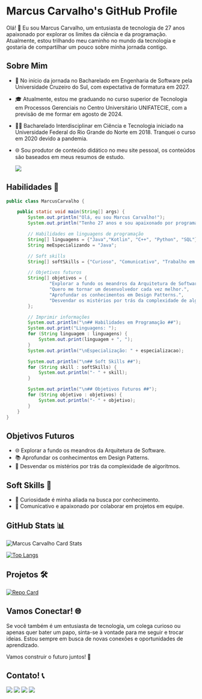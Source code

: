 # Marcus Carvalho's GitHub Profile

Olá! 👋 Eu sou Marcus Carvalho, um entusiasta de tecnologia de 27 anos apaixonado por explorar os limites da ciência e da programação. Atualmente, estou trilhando meu caminho no mundo da tecnologia e gostaria de compartilhar um pouco sobre minha jornada contigo.

## Sobre Mim

- 🚀 No início da jornada no Bacharelado em Engenharia de Software pela Universidade Cruzeiro do Sul, com expectativa de formatura em 2027.

- 🎓 Atualmente, estou me graduando no curso superior de Tecnologia em Processos Gerenciais no Centro Universitário UNIFATECIE, com a previsão de me formar em agosto de 2024.

- 👨‍🎓 Bacharelado Interdisciplinar em Ciência e Tecnologia iniciado na Universidade Federal do Rio Grande do Norte em 2018. Tranquei o curso em 2020 devido a pandemia.

- 🌐 Sou produtor de conteúdo didático no meu site pessoal, os conteúdos são baseados em meus resumos de estudo.
    <div> 
    <a href="https://www.marcuscarvalho.tech" target="_blank"><img src="https://img.shields.io/badge/Site Pessoal-000000?style=for-the-badge&logo=protondrive&logoColor=white"></a>
    </div>

## Habilidades 🚀

```java
public class MarcusCarvalho {

    public static void main(String[] args) {
        System.out.println("Olá, eu sou Marcus Carvalho!");
        System.out.println("Tenho 27 anos e sou apaixonado por programação.");

        // Habilidades em linguagens de programação
        String[] linguagens = {"Java","Kotlin", "C++", "Python", "SQL"};
        String meEspecializando = "Java";

        // Soft skills
        String[] softSkills = {"Curioso", "Comunicativo", "Trabalho em Equipe", "Adoro desafios", "Amo aprender"};

        // Objetivos futuros
        String[] objetivos = {
                "Explorar a fundo os meandros da Arquitetura de Software.",
                "Quero me tornar um desenvolvedor cada vez melhor.",
                "Aprofundar os conhecimentos em Design Patterns.",
                "Desvendar os mistérios por trás da complexidade de algoritmos."
        };

        // Imprimir informações
        System.out.println("\n## Habilidades em Programação ##");
        System.out.print("Linguagens: ");
        for (String linguagem : linguagens) {
            System.out.print(linguagem + ", ");
        }
        System.out.println("\nEspecialização: " + especializacao);

        System.out.println("\n## Soft Skills ##");
        for (String skill : softSkills) {
            System.out.println("- " + skill);
        }

        System.out.println("\n## Objetivos Futuros ##");
        for (String objetivo : objetivos) {
            System.out.println("- " + objetivo);
        }
    }
}
```

## Objetivos Futuros

- 🌐 Explorar a fundo os meandros da Arquitetura de Software.
- 📚 Aprofundar os conhecimentos em Design Patterns.
- 🤖 Desvendar os mistérios por trás da complexidade de algoritmos.

## Soft Skills 💬

- 🤔 Curiosidade é minha aliada na busca por conhecimento.
- 💬 Comunicativo e apaixonado por colaborar em projetos em equipe.

## GitHub Stats 📊
![Marcus Carvalho Card Stats](https://github-readme-stats.vercel.app/api?username=marcuscarvalhodev&show_icons=true&icon_color=fff&theme=dark&hide_title=True)

[![Top Langs](https://github-readme-stats.vercel.app/api/top-langs/?username=marcuscarvalhodev&show_icons=true&icon_color=fff&theme=dark)](https://github.com/marcuscarvalho.dev/github-readme-stats)

## Projetos 🛠️

[![Repo Card](https://github-readme-stats.vercel.app/api/pin/?username=marcuscarvalhodev&repo=java_projects&theme=dark&show_icons=true&icon_color=fff&title_color=FFFFFF&text_color=FFF)](https://github.com/marcuscarvalhodev/java_projects)


## Vamos Conectar! 🌐

Se você também é um entusiasta de tecnologia, um colega curioso ou apenas quer bater um papo, sinta-se à vontade para me seguir e trocar ideias. Estou sempre em busca de novas conexões e oportunidades de aprendizado.

Vamos construir o futuro juntos! 🚀

## Contato! 📞

<div>
<a href = "mailto:mdenoak@gmail.com"><img src="https://img.shields.io/badge/Gmail-D14836?style=for-the-badge&logo=gmail&logoColor=white" target="_blank"></a>
<a href="https://www.linkedin.com/in/marcuscarvalhodev/" target="_blank"><img src="https://img.shields.io/badge/-LinkedIn-%230077B5?style=for-the-badge&logo=linkedin&logoColor=white"></a>   
<a href="https://wa.me/5584991596141" target="_blank"><img src="https://img.shields.io/badge/WhatsApp-25D366?style=for-the-badge&logo=whatsapp&logoColor=white"></a>
<a href="https://www.marcuscarvalho.tech" target="_blank"><img src="https://img.shields.io/badge/Portfólio-000000?style=for-the-badge&logo=protondrive&logoColor=white"></a>
</div>
